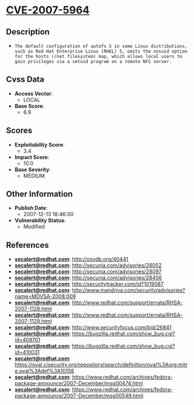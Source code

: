 
# [CVE-2007-5964](https://cve.mitre.org/cgi-bin/cvename.cgi?name=CVE-2007-5964)

## Description

- `The default configuration of autofs 5 in some Linux distributions, such as Red Hat Enterprise Linux (RHEL) 5, omits the nosuid option for the hosts (/net filesystem) map, which allows local users to gain privileges via a setuid program on a remote NFS server.`

## Cvss Data

- **Access Vector**:
  - LOCAL
- **Base Score**:
  - 6.9

## Scores

- **Exploitability Score**:
  - 3.4
- **Impact Score**:
  - 10.0
- **Base Severity**:
  - MEDIUM

## Other Information

- **Publish Date**:
  - 2007-12-13 18:46:00
- **Vulnerability Status**:
  - Modified

## References

- **secalert@redhat.com**: http://osvdb.org/40441
- **secalert@redhat.com**: http://secunia.com/advisories/28052
- **secalert@redhat.com**: http://secunia.com/advisories/28097
- **secalert@redhat.com**: http://secunia.com/advisories/28456
- **secalert@redhat.com**: http://securitytracker.com/id?1019087
- **secalert@redhat.com**: http://www.mandriva.com/security/advisories?name=MDVSA-2008:009
- **secalert@redhat.com**: http://www.redhat.com/support/errata/RHSA-2007-1128.html
- **secalert@redhat.com**: http://www.redhat.com/support/errata/RHSA-2007-1129.html
- **secalert@redhat.com**: http://www.securityfocus.com/bid/26841
- **secalert@redhat.com**: https://bugzilla.redhat.com/show_bug.cgi?id=409701
- **secalert@redhat.com**: https://bugzilla.redhat.com/show_bug.cgi?id=410031
- **secalert@redhat.com**: https://oval.cisecurity.org/repository/search/definition/oval%3Aorg.mitre.oval%3Adef%3A10158
- **secalert@redhat.com**: https://www.redhat.com/archives/fedora-package-announce/2007-December/msg00474.html
- **secalert@redhat.com**: https://www.redhat.com/archives/fedora-package-announce/2007-December/msg00549.html
